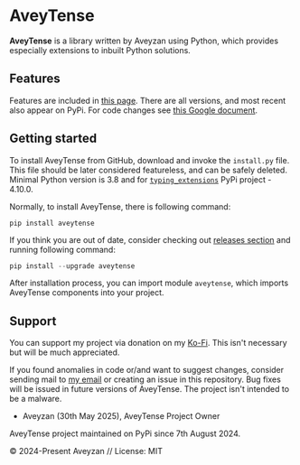 # AveyTense

**AveyTense** is a library written by Aveyzan using Python, which provides especially extensions to inbuilt Python solutions.

## Features

Features are included in [this page](https://aveyzan.xyz/aveytense#documentation). There are all versions, and most recent also appear on PyPi.
For code changes see [this Google document](https://docs.google.com/document/d/1GC_KAOXML65jNfBZA8GhVViqPnrMoFtbLv_jHvUhBlg/edit?usp=sharing).

## Getting started

To install AveyTense from GitHub, download and invoke the `install.py` file. This file should be later considered featureless, and can be safely deleted.
Minimal Python version is 3.8 and for [`typing_extensions`](https://pypi.org/project/typing_extensions) PyPi project - 4.10.0.

Normally, to install AveyTense, there is following command:

```
pip install aveytense
```

If you think you are out of date, consider checking out [releases section](https://pypi.org/project/aveytense/#history) and running following command:

```py
pip install --upgrade aveytense
```

After installation process, you can import module `aveytense`, which imports AveyTense components into your project.

## Support

You can support my project via donation on my [Ko-Fi](https://ko-fi.com/aveyzan). This isn't necessary but will be much appreciated.

If you found anomalies in code or/and want to suggest changes, consider sending mail to [my email](mailto:aveyzan@gmail.com) or
creating an issue in this repository. Bug fixes will be issued in future versions of AveyTense. The project isn't intended to be a malware.

- Aveyzan (30th May 2025), AveyTense Project Owner

AveyTense project maintained on PyPi since 7th August 2024.

© 2024-Present Aveyzan // License: MIT
